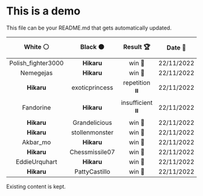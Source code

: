 # This is a demo

This file can be your README.md that gets automatically updated.

<!--START_SECTION:chessStats-->
<!-- Automatically generated with https://github.com/Balastrong/chess-stats-action -->

| White ⚪ | Black ⚫ | Result 🏆 | Date 📅 | Position 🗺️ |
|:---:|:---:|:---:|:---:|:---:|
| Polish_fighter3000 | **Hikaru** | win 🥇 | 22/11/2022 | <a href="http://www.ee.unb.ca/cgi-bin/tervo/fen.pl?select=1r3k2/5p2/4p1p1/8/1p2RPb1/pP6/P1P5/NK6 w - -">Link</a> |
| Nemegejas | **Hikaru** | win 🥇 | 22/11/2022 | <a href="http://www.ee.unb.ca/cgi-bin/tervo/fen.pl?select=8/4n3/PK6/8/3k4/8/2p5/8 w - -">Link</a> |
| **Hikaru** | exoticprincess | repetition ⏸️ | 22/11/2022 | <a href="http://www.ee.unb.ca/cgi-bin/tervo/fen.pl?select=8/8/6k1/2p3p1/3bK1P1/5R2/5p2/8 w - -">Link</a> |
| Fandorine | **Hikaru** | insufficient ⏸️ | 22/11/2022 | <a href="http://www.ee.unb.ca/cgi-bin/tervo/fen.pl?select=8/8/5K2/8/8/2k5/8/8 w - -">Link</a> |
| **Hikaru** | Grandelicious | win 🥇 | 22/11/2022 | <a href="http://www.ee.unb.ca/cgi-bin/tervo/fen.pl?select=8/2P2pk1/5pp1/7p/p1p5/P3P2P/5PPK/8 b - -">Link</a> |
| **Hikaru** | stollenmonster | win 🥇 | 22/11/2022 | <a href="http://www.ee.unb.ca/cgi-bin/tervo/fen.pl?select=3r2k1/p2q1ppp/5n2/8/8/5PP1/3pRPKP/1Q1R4 b - -">Link</a> |
| Akbar_mo | **Hikaru** | win 🥇 | 22/11/2022 | <a href="http://www.ee.unb.ca/cgi-bin/tervo/fen.pl?select=3R4/P1k5/K7/2rP4/q3p3/8/B7/8 w - -">Link</a> |
| **Hikaru** | Chessmissile07 | win 🥇 | 22/11/2022 | <a href="http://www.ee.unb.ca/cgi-bin/tervo/fen.pl?select=8/k5P1/P7/6K1/6R1/6r1/8/8 b - -">Link</a> |
| EddieUrquhart | **Hikaru** | win 🥇 | 22/11/2022 | <a href="http://www.ee.unb.ca/cgi-bin/tervo/fen.pl?select=8/7p/p5p1/1p1k1p2/3N1p2/P2n1P2/1r4PP/R5K1 w - -">Link</a> |
| **Hikaru** | PattyCastillo | win 🥇 | 22/11/2022 | <a href="http://www.ee.unb.ca/cgi-bin/tervo/fen.pl?select=6RR/1p3pk1/p4qpp/7P/8/1P5P/6B1/7K b - -">Link</a> |

<!--END_SECTION:chessStats-->

Existing content is kept.
